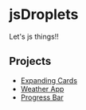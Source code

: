 # jsDroplets
Let's js things!!

## Projects 

- [Expanding Cards](https://62ab3c0f35ec4d1de41f4f67--vermillion-froyo-aed5d6.netlify.app/)
- [Weather App](https://infallible-brown-1b4393.netlify.app/)
- [Progress Bar](https://spiffy-tapioca-2be0f0.netlify.app/)

